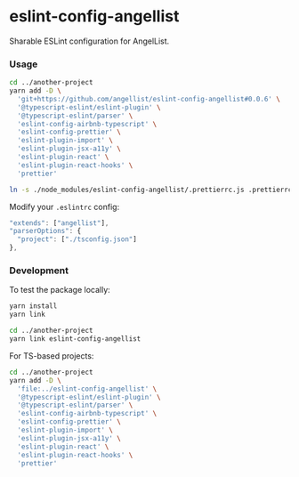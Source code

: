 # eslint-config-angellist

Sharable ESLint configuration for AngelList.

### Usage

```sh
cd ../another-project
yarn add -D \
  'git+https://github.com/angellist/eslint-config-angellist#0.0.6' \
  '@typescript-eslint/eslint-plugin' \
  '@typescript-eslint/parser' \
  'eslint-config-airbnb-typescript' \
  'eslint-config-prettier' \
  'eslint-plugin-import' \
  'eslint-plugin-jsx-a11y' \
  'eslint-plugin-react' \
  'eslint-plugin-react-hooks' \
  'prettier'

ln -s ./node_modules/eslint-config-angellist/.prettierrc.js .prettierrc.js
```

Modify your `.eslintrc` config:

```js
"extends": ["angellist"],
"parserOptions": {
  "project": ["./tsconfig.json"]
},
```


### Development

To test the package locally:

```sh
yarn install
yarn link

cd ../another-project
yarn link eslint-config-angellist
```

For TS-based projects:

```sh
cd ../another-project
yarn add -D \
  'file:../eslint-config-angellist' \
  '@typescript-eslint/eslint-plugin' \
  '@typescript-eslint/parser' \
  'eslint-config-airbnb-typescript' \
  'eslint-config-prettier' \
  'eslint-plugin-import' \
  'eslint-plugin-jsx-a11y' \
  'eslint-plugin-react' \
  'eslint-plugin-react-hooks' \
  'prettier'
```
